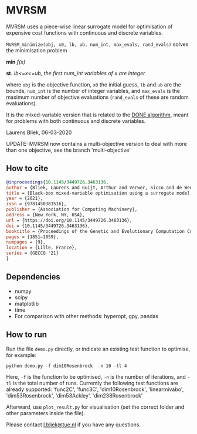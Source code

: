 # MVRSM #

MVRSM uses a piece-wise linear surrogate model for optimisation of expensive cost functions with continuous and discrete variables.

`MVRSM_minimize(obj, x0, lb, ub, num_int, max_evals, rand_evals)` solves the minimisation problem

**min** *f(x)*

**st.** *lb<=x<=ub, the first num_int variables of x are integer*

where `obj` is the objective function, `x0` the initial guess,
`lb` and `ub` are the bounds, `num_int` is the number of integer variables,
and `max_evals` is the maximum number of objective evaluations (`rand_evals` of these
are random evaluations).

It is the mixed-variable version that is related to the [DONE algorithm](https://bitbucket.org/csi-dcsc/donecpp/src/master/), 
meant for problems with both continuous and discrete variables.

Laurens Bliek, 06-03-2020

UPDATE: MVRSM now contains a multi-objective version to deal with more than one objective, see the branch 'multi-objective'

## How to cite ##

```bibtex
@inproceedings{10.1145/3449726.3463136,
author = {Bliek, Laurens and Guijt, Arthur and Verwer, Sicco and de Weerdt, Mathijs},
title = {Black-box mixed-variable optimisation using a surrogate model that satisfies integer constraints},
year = {2021},
isbn = {9781450383516},
publisher = {Association for Computing Machinery},
address = {New York, NY, USA},
url = {https://doi.org/10.1145/3449726.3463136},
doi = {10.1145/3449726.3463136},
booktitle = {Proceedings of the Genetic and Evolutionary Computation Conference Companion},
pages = {1851–1859},
numpages = {9},
location = {Lille, France},
series = {GECCO '21}
}
```

## Dependencies ##

* numpy
* scipy
* matplotlib
* time
* For comparison with other methods: hyperopt, gpy, pandas


## How to run ##

Run the file `demo.py` directly, or indicate an existing test function to optimise, for example:

`python demo.py -f dim10Rosenbrock  -n 10 -tl 4`

Here, `-f` is the function to be optimised, `-n` is the number of iterations, and `-tl` is the total number of runs.
Currently the following test functions are already supported:
'func2C', 'func3C', 'dim10Rosenbrock', 'linearmivabo', 'dim53Rosenbrock', 'dim53Ackley', 'dim238Rosenbrock'

Afterward, use `plot_result.py` for visualisation (set the correct folder and other parameters inside the file).

Please contact l.bliek@tue.nl if you have any questions.
